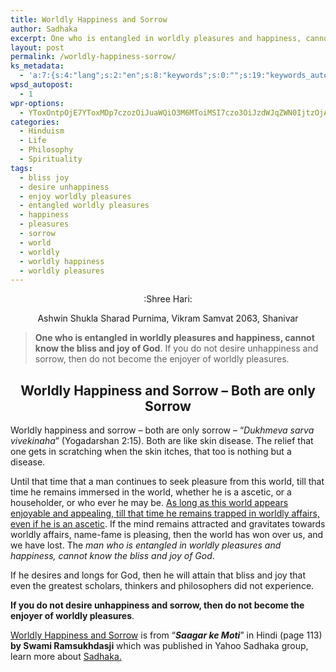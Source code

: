 ```yaml
---
title: Worldly Happiness and Sorrow
author: Sadhaka
excerpt: One who is entangled in worldly pleasures and happiness, cannot know the bliss and joy of God. If you do not desire unhappiness and sorrow, then do not become the enjoyer of worldly pleasures.
layout: post
permalink: /worldly-happiness-sorrow/
ks_metadata:
  - 'a:7:{s:4:"lang";s:2:"en";s:8:"keywords";s:0:"";s:19:"keywords_autoupdate";s:1:"0";s:11:"description";s:0:"";s:22:"description_autoupdate";s:1:"0";s:5:"title";s:0:"";s:6:"robots";s:12:"index,follow";}'
wpsd_autopost:
  - 1
wpr-options:
  - YToxOntpOjE7YToxMDp7czozOiJuaWQiO3M6MToiMSI7czo3OiJzdWJqZWN0IjtzOjA6IiI7czo4OiJ0ZXh0Ym9keSI7czowOiIiO3M6ODoiaHRtbGJvZHkiO3M6MDoiIjtzOjc6ImRpc2FibGUiO2k6MDtzOjE1OiJub2N1c3RvbWl6YXRpb24iO2k6MTtzOjEyOiJub3Bvc3RzZXJpZXMiO2k6MTtzOjEwOiJodG1sZW5hYmxlIjtpOjE7czoxMjoiYXR0YWNoaW1hZ2VzIjtpOjE7czoyMToic2tpcGFjdGl2ZXN1YnNjcmliZXJzIjtpOjE7fX0=
categories:
  - Hinduism
  - Life
  - Philosophy
  - Spirituality
tags:
  - bliss joy
  - desire unhappiness
  - enjoy worldly pleasures
  - entangled worldly pleasures
  - happiness
  - pleasures
  - sorrow
  - world
  - worldly
  - worldly happiness
  - worldly pleasures
---
```

<p style="text-align: center;">
  :Shree Hari:
</p>

<p style="text-align: center;">
  Ashwin Shukla Sharad Purnima, Vikram Samvat 2063, Shanivar
</p>

> **One who is entangled in worldly pleasures and happiness, cannot know the bliss and joy of God**. If you do not desire unhappiness and sorrow, then do not become the enjoyer of worldly pleasures.

<h2 style="text-align: center;">
  Worldly Happiness and Sorrow &#8211; Both are only Sorrow
</h2>

Worldly happiness and sorrow &#8211; both are only sorrow &#8211; &#8220;*Dukhmeva sarva vivekinaha*&#8221; (Yogadarshan 2:15). Both are like skin disease. The relief that one gets in scratching when the skin itches, that too is nothing but a disease.

Until that time that a man continues to seek pleasure from this world, till that time he remains immersed in the world, whether he is a ascetic, or a householder, or who ever he may be. <span style="text-decoration: underline;">As long as this world appears enjoyable and appealing, till that time he remains trapped in worldly affairs, even if he is an ascetic</span>. If the mind remains attracted and gravitates towards worldly affairs, name-fame is pleasing, then the world has won over us, and we have lost. The *man who is entangled in worldly pleasures and happiness, cannot know the bliss and joy of God*.

If he desires and longs for God, then he will attain that bliss and joy that even the greatest scholars, thinkers and philosophers did not experience.

**If you do not desire unhappiness and sorrow, then do not become the enjoyer of worldly pleasures**.

[Worldly Happiness and Sorrow][1] is from &#8220;***Saagar ke Moti***&#8221; in Hindi (page 113) **by Swami Ramsukhdasji** which was published in Yahoo Sadhaka group, learn more about [Sadhaka.][2]

 [1]: http://www.philosophyinlife.info/436/worldly-happiness-sorrow.htm "Worldly Happiness and Sorrow"
 [2]: http://www.philosophyinlife.info/388/sadhaks-hinduism-spirituality.htm "Sadhaka’s of Hinduism and Spirituality"